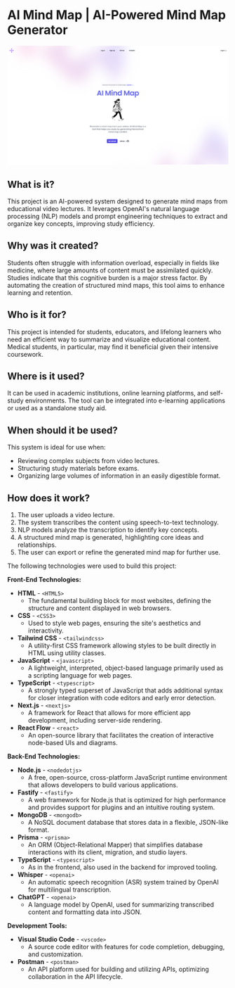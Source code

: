 # AI Mind Map | AI-Powered Mind Map Generator

![landing-page](image.png)

## What is it?
This project is an AI-powered system designed to generate mind maps from educational video lectures. It leverages OpenAI's natural language processing (NLP) models and prompt engineering techniques to extract and organize key concepts, improving study efficiency.

## Why was it created?
Students often struggle with information overload, especially in fields like medicine, where large amounts of content must be assimilated quickly. Studies indicate that this cognitive burden is a major stress factor. By automating the creation of structured mind maps, this tool aims to enhance learning and retention.

## Who is it for?
This project is intended for students, educators, and lifelong learners who need an efficient way to summarize and visualize educational content. Medical students, in particular, may find it beneficial given their intensive coursework.

## Where is it used?
It can be used in academic institutions, online learning platforms, and self-study environments. The tool can be integrated into e-learning applications or used as a standalone study aid.

## When should it be used?
This system is ideal for use when:
- Reviewing complex subjects from video lectures.
- Structuring study materials before exams.
- Organizing large volumes of information in an easily digestible format.

## How does it work?
1. The user uploads a video lecture.
2. The system transcribes the content using speech-to-text technology.
3. NLP models analyze the transcription to identify key concepts.
4. A structured mind map is generated, highlighting core ideas and relationships.
5. The user can export or refine the generated mind map for further use.


The following technologies were used to build this project:

**Front-End Technologies:**
*   **HTML** -  ` <HTML5> `
    *   The fundamental building block for most websites, defining the structure and content displayed in web browsers.
*   **CSS** -  `<CSS3>`
    *   Used to style web pages, ensuring the site's aesthetics and interactivity.
*  **Tailwind CSS** - `<tailwindcss>`
    *   A utility-first CSS framework allowing styles to be built directly in HTML using utility classes.
*   **JavaScript** - `<javascript>`
    *   A lightweight, interpreted, object-based language primarily used as a scripting language for web pages.
*   **TypeScript** - `<typescript>`
    *   A strongly typed superset of JavaScript that adds additional syntax for closer integration with code editors and early error detection.
*   **Next.js** - `<nextjs>`
     *  A framework for React that allows for more efficient app development, including server-side rendering.
*   **React Flow** - `<react>`
    *   An open-source library that facilitates the creation of interactive node-based UIs and diagrams.

**Back-End Technologies:**
*   **Node.js** - `<nodedotjs>`
    *   A free, open-source, cross-platform JavaScript runtime environment that allows developers to build various applications.
*   **Fastify** -  `<fastify>`
     * A web framework for Node.js that is optimized for high performance and provides support for plugins and an intuitive routing system.
*   **MongoDB** - `<mongodb>`
    *   A NoSQL document database that stores data in a flexible, JSON-like format.
*   **Prisma** - `<prisma>`
    *   An ORM (Object-Relational Mapper) that simplifies database interactions with its client, migration, and studio layers.
*   **TypeScript** - `<typescript>`
    *   As in the frontend, also used in the backend for improved tooling.
*   **Whisper** - `<openai>`
    *   An automatic speech recognition (ASR) system trained by OpenAI for multilingual transcription.
*   **ChatGPT** - `<openai>`
     * A language model by OpenAI, used for summarizing transcribed content and formatting data into JSON.

**Development Tools:**
*   **Visual Studio Code** - `<vscode>`
    *   A source code editor with features for code completion, debugging, and customization.
*   **Postman** - `<postman>`
    *   An API platform used for building and utilizing APIs, optimizing collaboration in the API lifecycle.
